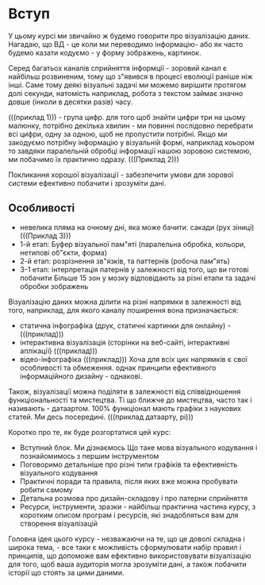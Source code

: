# Вступ
У цьому курсі ми звичайно ж будемо говорити про візуалізацію даних. Нагадаю,  що ВД - це коли ми переводимо інформацію- або як часто будемо казати кодуємо -  у форму зображень, картинок.

Серед багатьох каналів сприйняття інформції - зоровий канал є найбільш розвиненим, тому що з"явився в процесі еволюції раніше
ніж інші. Саме тому деякі візуальні задачі ми можемо вирішити протягом долі секунди, натомість наприклад, робота з текстом 
займає значно довше (інколи в десятки разів) часу.

(((приклад 1))) - група цифр. для того щоб знайти цифри три на цьому малюнку, потрібно декілька хвилин - ми повинні послідовно перебрати
всі цифри, одну за одною, щоб не пропустити потрібні. Якщо ми закодуємо потрібну інформацію у візуальній формі, наприклад коьором
то завдяки паралельній обробці інформації нашою зоровою системою, ми побачимо їх практично одразу. (((Приклад 2)))

Покликання хорошої візуалізації - забезпечити умови для зорової системи ефективно побачити і зрозуміти дані.

## Особливості 
* невелика пляма на очному дні, яка може бачити. сакади (рух зіниці) (((Приклад 3)))
* 1-й етап: Буфер візуальної пам"яті (паралельна обробка, кольори, нетипові об"єкти, форма)
* 2-й етап: розрізнення зв"язків, та паттернів (робоча пам"ять)
* 3-1 етап: інтерпретація патернів у залежності від того, що ви готові побачити
Більше 15 зон у мозку відповідають за різні етапи та задачі обробки зображень

Візуалізацію даних можна ділити на різні напрямки в залежності від того, наприклад, для якого каналу поширення вона призначається:
- статична інфографіка (друк, статичні картинки для онлайну) - (((приклад)))
- інтерактивна візуалізація (сторінки на веб-сайті, інтерактивні аплікації)  (((приклад)))
- відео-інфографіка  (((приклад)))
Хоча для всіх цих напрямків є свої особливості та обмеження. однак принципи ефективного інформаційного дизайну - однакові.

Також, візуалізації можна поділяти в залежності від співвідношення функціональності та мистецтва. Ті що ближче до мистецтва, часто так і називають - датаартом. 100% функціонал мають графіки з наукових статей. Ми десь посередині.
(((приклад датаарту, рі)))


Коротко про те, як буде розгортатися цей курс:
- Вступний блок. Ми дізнаємось Що таке мова візуального кодування і познайомимось з першим інструментом
- Поговоримо детальніше про різні типи графіків та ефективність візуального кодування 
- Практичні поради та правила, після яких вже можна пробувати робити самому
- Детальна розмова про дизайн-складову і про патерни сприйняття
- Ресурси, інструменти, зразки - найбільш практична частина курсу, з коротким описом програм і ресурсів, які знадобляться вам для створення візуалізацій

Головна ідея цього курсу - незважаючи на те, що це доволі складна і широка тема, - все таки є можливість сформулювати набір правил і принципів, що допоможе вам ефективно використовувати візуалізацію для того, щоб ваша аудиторія могла зрозуміти дані, а також побачити історії що стоять за цими даними.
